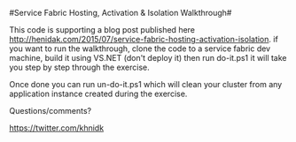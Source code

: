 #Service Fabric Hosting, Activation & Isolation Walkthrough#


This code is supporting a blog post published here http://henidak.com/2015/07/service-fabric-hosting-activation-isolation. if you want to run the walkthrough, clone the code to a service fabric dev machine, build it using VS.NET (don't deploy it) then run do-it.ps1 it will take you step by step through the exercise. 

Once done you can run un-do-it.ps1 which will clean your cluster from any application instance created during the exercise. 


Questions/comments? 

https://twitter.com/khnidk
